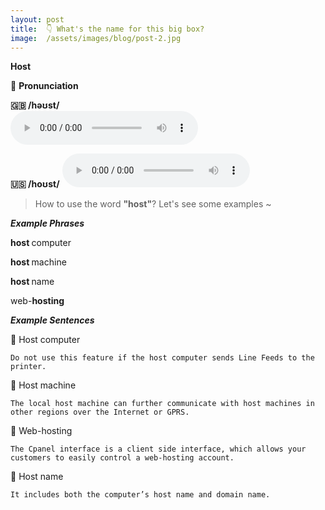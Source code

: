 ```yaml
---
layout: post
title:  👇 What's the name for this big box?
image:  /assets/images/blog/post-2.jpg
---
```

**Host**

📢 <B>Pronunciation</B>

**🇬🇧 <B>/həʊst/</B>**  
<audio controls="controls">
  <source src="/assets/audio/host-gb.mp3" type="audio/mpeg">
<embed height="100" width="100" src="/i/song.mp3" />
</audio>

**🇺🇸 <B>/hoʊst/</B>**
<audio controls="controls">
  <source src="/assets/audio/host-us.mp3" type="audio/mpeg">
<embed height="100" width="100" src="/i/song.mp3" />
</audio>

> How to use the word <B>"host"</B>? Let's see some examples ~ 

**<i> <B> Example Phrases</B></i>**

<B> host </B> computer

<B> host </B> machine

<B> host </B> name

web-<B>hosting</B>

**<i> <B> Example Sentences </B></i>**

📍 Host computer <br>

	Do not use this feature if the host computer sends Line Feeds to the printer.

📍 Host machine <br>

	The local host machine can further communicate with host machines in other regions over the Internet or GPRS.

📍 Web-hosting <br>

	The Cpanel interface is a client side interface, which allows your customers to easily control a web-hosting account.

📍 Host name <br>
 
 	It includes both the computer’s host name and domain name.

